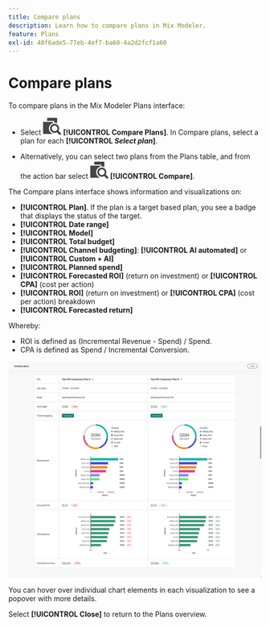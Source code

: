 ```yaml
---
title: Compare plans
description: Learn how to compare plans in Mix Modeler.
feature: Plans
exl-id: 40f6ade5-77eb-4ef7-ba60-4a2d2fcf1a60
---
```

# Compare plans

To compare plans in the Mix Modeler Plans interface: 

* Select ![Compare](/help/assets/icons/Compare.svg) **[!UICONTROL Compare Plans]**. In Compare plans, select a plan for each **[!UICONTROL _Select plan_]**.

* Alternatively, you can select two plans from the Plans table, and from the action bar select ![Compare](/help/assets/icons/Compare.svg) **[!UICONTROL Compare]**.

The Compare plans interface shows information and visualizations on:

* **[!UICONTROL Plan]**. If the plan is a target based plan, you see a badge that displays the status of the target.
* **[!UICONTROL Date range]**
* **[!UICONTROL Model]**
* **[!UICONTROL Total budget]**
* **[!UICONTROL Channel budgeting]**: **[!UICONTROL AI automated]** or **[!UICONTROL Custom + AI]**
* **[!UICONTROL Planned spend]**
* **[!UICONTROL Forecasted ROI]** (return on investment) or **[!UICONTROL CPA]** (cost per action)
* **[!UICONTROL ROI]** (return on investment) or **[!UICONTROL CPA]** (cost per action) breakdown
* **[!UICONTROL Forecasted return]**

Whereby:

* ROI is defined as (Incremental Revenue - Spend) / Spend.
* CPA is defined as Spend / Incremental Conversion.

  
![Compare plans](/help/assets/compare-plans.png)

You can hover over individual chart elements in each visualization to see a popover with more details.

Select **[!UICONTROL Close]** to return to the Plans overview.
